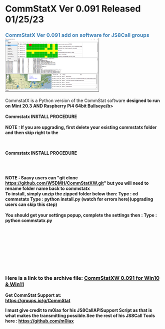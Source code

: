 # CommStatX Ver 0.091 Released 01/25/23
<h3 style="color: #4485b8;">CommStatX Ver 0.091 add on software for JS8Call groups&nbsp;&nbsp;<img src="https://github.com/W5DMH/CommStatX/blob/main/CommStatXBeta.png?raw=true" alt="CommStatX 0.091" width="300" height="170" /></h3>

CommstatX is a Python version of the CommStat software <b>designed to run on Mint 20.3 AND Raspberry Pi4 64bit Bullseye/b><br>
<br>
 <b>Commstatx INSTALL PROCEDURE</B>
<br><br>
<b>NOTE : If you are upgrading, first delete your existing commstatx folder and then skip right to the <br></b>
<br><br>

<b>Commstatx INSTALL PROCEDURE</B>

<br><br>

NOTE : Saavy users can "git clone https://github.com/W5DMH/CommStatXW.git" but you will need to rename folder name back to commstatx
<br>
 To install, simply unzip the zipped folder below then: 
 <b>Type : cd commstatx 
  Type : python install.py </b> (watch for errors here)(upgrading users can skip this step) <br><br>
 You should get your settings popup, complete the settings then :
 <b>Type : python commstatx.py


<br><br><br>
=======
 
<h3>Here is a link to the archive file:&nbsp;<a href="https://github.com/W5DMH/CommStatXW/raw/main/commstatx.zip" target="_blank" rel="noopener">CommStatXW 0.091 for Win10 & Win11 </a></h3>


Get CommStat Support at: <br>
https://groups.io/g/CommStat

I must give credit to m0iax for his JS8CallAPISupport Script as that is what makes the transmitting possible.See the rest of his JS8Call Tools here : https://github.com/m0iax
<br>

